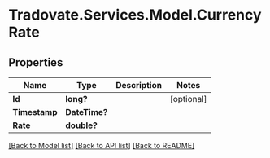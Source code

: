 # Tradovate.Services.Model.CurrencyRate
## Properties

Name | Type | Description | Notes
------------ | ------------- | ------------- | -------------
**Id** | **long?** |  | [optional] 
**Timestamp** | **DateTime?** |  | 
**Rate** | **double?** |  | 

[[Back to Model list]](../README.md#documentation-for-models) [[Back to API list]](../README.md#documentation-for-api-endpoints) [[Back to README]](../README.md)

